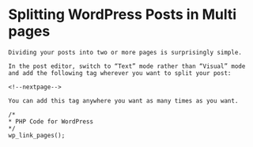 # Splitting WordPress Posts in Multi pages

```
Dividing your posts into two or more pages is surprisingly simple.

In the post editor, switch to “Text” mode rather than “Visual” mode and add the following tag wherever you want to split your post:

<!--nextpage-->

You can add this tag anywhere you want as many times as you want.
```

```
/*
* PHP Code for WordPress
*/
wp_link_pages();
```
